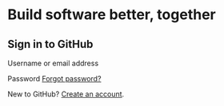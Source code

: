 # Build software better, together

## Sign in to GitHub

 Username or email address

 Password [Forgot password?](https://github.com/password_reset)

 New to GitHub? [Create an account](https://github.com/join?return_to=https%3A%2F%2Fgithub.com%2FChaunceyKiwi%2Fomni-automation-script%2Fstargazers%2Fyou_know&source=login).

